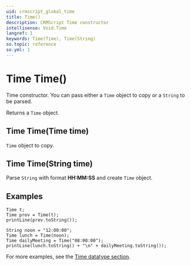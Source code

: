```yaml
---
uid: crmscript_global_time
title: Time()
description: CRMScript Time constructor
intellisense: Void.Time
langref: 1
keywords: Time(Time), Time(String)
so.topic: reference
so.yml: 1
---
```


# Time Time()

Time constructor. You can pass either a `Time` object to copy or a `String` to be parsed.

Returns a `Time` object.

## Time Time(Time time)

`Time` object to copy.

## Time Time(String time)

Parse `String` with format **HH:MM:SS** and create `Time` object.

## Examples

```crmscript!
Time t;
Time prev = Time(t);
printLine(prev.toString());
```

```crmscript!
String noon = "12:00:00";
Time lunch = Time(noon);
Time dailyMeeting = Time("08:00:00");
printLine(lunch.toString() + "\n" + dailyMeeting.toString());
```

For more examples, see the [Time datatype section][1].

<!-- Referenced links -->
[1]: ../../datatypes/time-type.md
